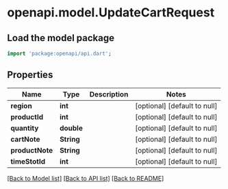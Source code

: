 # openapi.model.UpdateCartRequest

## Load the model package
```dart
import 'package:openapi/api.dart';
```

## Properties
Name | Type | Description | Notes
------------ | ------------- | ------------- | -------------
**region** | **int** |  | [optional] [default to null]
**productId** | **int** |  | [optional] [default to null]
**quantity** | **double** |  | [optional] [default to null]
**cartNote** | **String** |  | [optional] [default to null]
**productNote** | **String** |  | [optional] [default to null]
**timeStotId** | **int** |  | [optional] [default to null]

[[Back to Model list]](../README.md#documentation-for-models) [[Back to API list]](../README.md#documentation-for-api-endpoints) [[Back to README]](../README.md)


